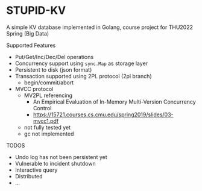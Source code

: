 # STUPID-KV
A simple KV database implemented in Golang, course project for THU2022 Spring (Big Data)

Supported Features
+ Put/Get/Inc/Dec/Del operations
+ Concurrency support using `sync.Map` as storage layer
+ Persistent to disk (json format)
+ Transaction supported using 2PL protocol (2pl branch)
  + begin/commit/abort
+ MVCC protocol
  + MV2PL referencing 
    + An Empirical Evaluation of In-Memory Multi-Version Concurrency Control
    + https://15721.courses.cs.cmu.edu/spring2019/slides/03-mvcc1.pdf
  + not fully tested yet
  + gc not implemented

TODOS
+ Undo log has not been persistent yet
+ Vulnerable to incident shutdown
+ Interactive query
+ Distributed
+ ...